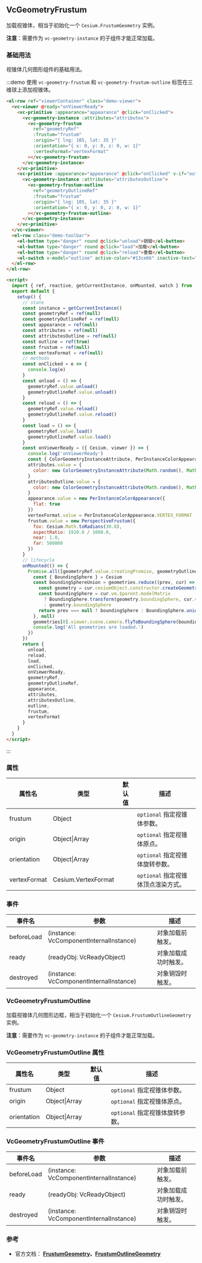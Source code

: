 ## VcGeometryFrustum

加载视锥体，相当于初始化一个 `Cesium.FrustumGeometry` 实例。

**注意**：需要作为 `vc-geometry-instance` 的子组件才能正常加载。

### 基础用法

视锥体几何图形组件的基础用法。

:::demo 使用 `vc-geometry-frustum` 和 `vc-geometry-frustum-outline` 标签在三维球上添加视锥体。

```html
<el-row ref="viewerContainer" class="demo-viewer">
  <vc-viewer @ready="onViewerReady">
    <vc-primitive :appearance="appearance" @click="onClicked">
      <vc-geometry-instance :attributes="attributes">
        <vc-geometry-frustum
          ref="geometryRef"
          :frustum="frustum"
          :origin="{ lng: 105, lat: 35 }"
          :orientation="{ x: 0, y: 0, z: 0, w: 1}"
          :vertexFormat="vertexFormat"
        ></vc-geometry-frustum>
      </vc-geometry-instance>
    </vc-primitive>
    <vc-primitive :appearance="appearance" @click="onClicked" v-if="outline">
      <vc-geometry-instance :attributes="attributesOutline">
        <vc-geometry-frustum-outline
          ref="geometryOutlineRef"
          :frustum="frustum"
          :origin="{ lng: 105, lat: 35 }"
          :orientation="{ x: 0, y: 0, z: 0, w: 1}"
        ></vc-geometry-frustum-outline>
      </vc-geometry-instance>
    </vc-primitive>
  </vc-viewer>
  <el-row class="demo-toolbar">
    <el-button type="danger" round @click="unload">销毁</el-button>
    <el-button type="danger" round @click="load">加载</el-button>
    <el-button type="danger" round @click="reload">重载</el-button>
    <el-switch v-model="outline" active-color="#13ce66" inactive-text="边框"> </el-switch>
  </el-row>
</el-row>

<script>
  import { ref, reactive, getCurrentInstance, onMounted, watch } from 'vue'
  export default {
    setup() {
      // state
      const instance = getCurrentInstance()
      const geometryRef = ref(null)
      const geometryOutlineRef = ref(null)
      const appearance = ref(null)
      const attributes = ref(null)
      const attributesOutline = ref(null)
      const outline = ref(true)
      const frustum = ref(null)
      const vertexFormat = ref(null)
      // methods
      const onClicked = e => {
        console.log(e)
      }
      const unload = () => {
        geometryRef.value.unload()
        geometryOutlineRef.value.unload()
      }
      const reload = () => {
        geometryRef.value.reload()
        geometryOutlineRef.value.reload()
      }
      const load = () => {
        geometryRef.value.load()
        geometryOutlineRef.value.load()
      }
      const onViewerReady = ({ Cesium, viewer }) => {
        console.log('onViewerReady')
        const { ColorGeometryInstanceAttribute, PerInstanceColorAppearance, Matrix4, Cartesian3, PerspectiveFrustum } = Cesium
        attributes.value = {
          color: new ColorGeometryInstanceAttribute(Math.random(), Math.random(), Math.random(), 0.5)
        }
        attributesOutline.value = {
          color: new ColorGeometryInstanceAttribute(Math.random(), Math.random(), Math.random())
        }
        appearance.value = new PerInstanceColorAppearance({
          flat: true
        })
        vertexFormat.value = PerInstanceColorAppearance.VERTEX_FORMAT
        frustum.value = new PerspectiveFrustum({
          fov: Cesium.Math.toRadians(30.0),
          aspectRatio: 1920.0 / 1080.0,
          near: 1.0,
          far: 500000
        })
      }
      // lifecycle
      onMounted(() => {
        Promise.all([geometryRef.value.creatingPromise, geometryOutlineRef.value.creatingPromise]).then(geometries => {
          const { BoundingSphere } = Cesium
          const boundingSphereUnion = geometries.reduce((prev, cur) => {
            const geometry = cur.cesiumObject.constructor.createGeometry(cur.cesiumObject)
            const boundingSphere = cur.vm.$parent.modelMatrix
              ? BoundingSphere.transform(geometry.boundingSphere, cur.vm.$parent.modelMatrix)
              : geometry.boundingSphere
            return prev === null ? boundingSphere : BoundingSphere.union(prev, boundingSphere)
          }, null)
          geometries[0].viewer.scene.camera.flyToBoundingSphere(boundingSphereUnion)
          console.log('All geometries are loaded.')
        })
      })
      return {
        unload,
        reload,
        load,
        onClicked,
        onViewerReady,
        geometryRef,
        geometryOutlineRef,
        appearance,
        attributes,
        attributesOutline,
        outline,
        frustum,
        vertexFormat
      }
    }
  }
</script>
```

:::

### 属性

| 属性名       | 类型          | 默认值 | 描述                                |
| ------------ | ------------- | ------ | ----------------------------------- |
| frustum      | Object        |        | `optional` 指定视锥体参数。         |
| origin       | Object\|Array |        | `optional` 指定视锥体原点。         |
| orientation  | Object\|Array |        | `optional` 指定视锥体旋转参数。     |
| vertexFormat | Cesium.VertexFormat        |        | `optional` 指定视锥体顶点渲染方式。 |

### 事件

| 事件名     | 参数                                    | 描述                 |
| ---------- | --------------------------------------- | -------------------- |
| beforeLoad | (instance: VcComponentInternalInstance) | 对象加载前触发。     |
| ready      | (readyObj: VcReadyObject)               | 对象加载成功时触发。 |
| destroyed  | (instance: VcComponentInternalInstance) | 对象销毁时触发。     |

### VcGeometryFrustumOutline

加载视锥体几何图形边框，相当于初始化一个 `Cesium.FrustumOutlineGeometry` 实例。

**注意**：需要作为 `vc-geometry-instance` 的子组件才能正常加载。

### VcGeometryFrustumOutline 属性

| 属性名      | 类型          | 默认值 | 描述                            |
| ----------- | ------------- | ------ | ------------------------------- |
| frustum     | Object        |        | `optional` 指定视锥体参数。     |
| origin      | Object\|Array |        | `optional` 指定视锥体原点。     |
| orientation | Object\|Array |        | `optional` 指定视锥体旋转参数。 |

### VcGeometryFrustumOutline 事件

| 事件名     | 参数                                    | 描述                 |
| ---------- | --------------------------------------- | -------------------- |
| beforeLoad | (instance: VcComponentInternalInstance) | 对象加载前触发。     |
| ready      | (readyObj: VcReadyObject)               | 对象加载成功时触发。 |
| destroyed  | (instance: VcComponentInternalInstance) | 对象销毁时触发。     |

### 参考

- 官方文档： **[FrustumGeometry](https://cesium.com/docs/cesiumjs-ref-doc/FrustumGeometry.html)、[FrustumOutlineGeometry](https://cesium.com/docs/cesiumjs-ref-doc/FrustumOutlineGeometry.html)**
